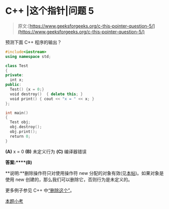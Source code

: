 # C++ |这个指针|问题 5

> 原文:[https://www.geeksforgeeks.org/c-this-pointer-question-5/](https://www.geeksforgeeks.org/c-this-pointer-question-5/)

预测下面 C++ 程序的输出？

```cpp
#include<iostream>
using namespace std;

class Test
{
private:
  int x;
public:
  Test() {x = 0;}
  void destroy()  { delete this; }
  void print() { cout << "x = " << x; }
};

int main()
{
  Test obj;
  obj.destroy();
  obj.print();
  return 0;
}
```

**(A)** x = 0
**(B)** 未定义行为
**(C)** 编译器错误

**答案:****(B)**

**说明:**删除操作符只对使用操作符 new 分配的对象有效(见[本帖](https://www.geeksforgeeks.org/g-fact-30/))。如果对象是使用 new 创建的，那么我们可以删除它，否则行为是未定义的。

更多例子参见 C++ 中[“删除这个”](https://www.geeksforgeeks.org/delete-this-in-c/)。

[本题小考](https://www.geeksforgeeks.org/c-plus-plus-gq/this-pointer-gq/)